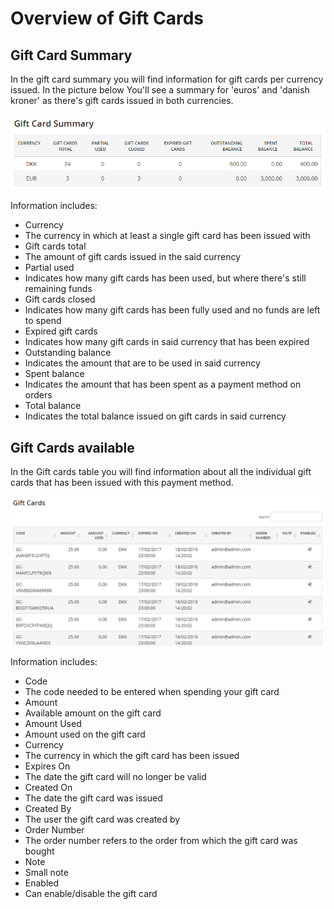 ﻿# Overview of Gift Cards

## Gift Card Summary

In the gift card summary you will find information for gift cards per currency issued. In the picture below You'll see a summary for 'euros' and 'danish kroner' as there's gift cards issued in both currencies. 

![image](images/giftcardsummary.PNG)

Information includes:

* Currency
 * The currency in which at least a single gift card has been issued with 
* Gift cards total
 * The amount of gift cards issued in the said currency
* Partial used
 * Indicates how many gift cards has been used, but where there's still remaining funds
* Gift cards closed
 * Indicates how many gift cards has been fully used and no funds are left to spend
* Expired gift cards
 * Indicates how many gift cards in said currency that has been expired
* Outstanding balance
 * Indicates the amount that are to be used in said currency
* Spent balance
 * Indicates the amount that has been spent as a payment method on orders 
* Total balance
 * Indicates the total balance issued on gift cards in said currency

## Gift Cards available

In the Gift cards table you will find information about all the individual gift cards that has been issued with this payment method.

![image](images/giftcardtable.PNG)

Information includes:

* Code
 * The code needed to be entered when spending your gift card
* Amount
 * Available amount on the gift card
* Amount Used
 * Amount used on the gift card
* Currency 
 * The currency in which the gift card has been issued
* Expires On
 * The date the gift card will no longer be valid 
* Created On
 * The date the gift card was issued
* Created By
 * The user the gift card was created by
* Order Number
 * The order number refers to the order from which the gift card was bought
* Note
 * Small note 
* Enabled
 * Can enable/disable the gift card